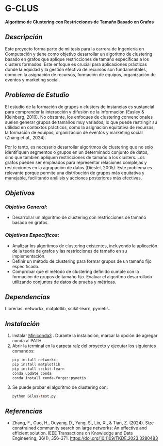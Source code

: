 # **G-CLUS**
**Algoritmo de Clustering con Restricciones de Tamaño Basado en Grafos**

## _**Descripción**_
Este proyecto forma parte de mi tesis para la carrera de Ingeniería en Computación y tiene como objetivo desarrollar un algoritmo de clustering basado en grafos que aplique restricciones de tamaño específicas a los clusters formados. Este enfoque es crucial para aplicaciones prácticas donde la equidad y la gestión efectiva de recursos son fundamentales, como en la asignación de recursos, formación de equipos, organización de eventos y marketing social.

## _**Problema de Estudio**_
El estudio de la formación de grupos o clusters de instancias es sustancial para comprender la interacción y difusión de la información (Easley & Kleinberg, 2010). No obstante, los enfoques de clustering convencionales suelen generar grupos de tamaños muy variados, lo que puede restringir su utilidad en contextos prácticos, como la asignación equitativa de recursos, la formación de equipos, organización de eventos y marketing social (Zhang et al., 2024).

Por lo tanto, es necesario desarrollar algoritmos de clustering que no solo identifiquen segmentos o grupos en un determinado conjunto de datos, sino que también apliquen restricciones de tamaño a los clusters. Los grafos pueden ser empleados para representar relaciones complejas y restricciones en la agrupación de datos (Diestel, 2005). Este problema es relevante porque permite una distribución de grupos más equitativa y manejable, facilitando análisis y acciones posteriores más efectivas.

## _**Objetivos**_
### _**Objetivo General:**_
- Desarrollar un algoritmo de clustering con restricciones de tamaño basado en grafos.

### _**Objetivos Específicos:**_

- Analizar los algoritmos de clustering existentes, incluyendo la aplicación de la teoría de grafos y las restricciones de tamaño en su implementación.
- Definir un método de clustering para formar grupos de un tamaño fijo especificado.
- Comprobar que el método de clustering definido cumple con la formación de grupos de tamaño fijo.
Evaluar el algoritmo desarrollado utilizando conjuntos de datos de prueba y métricas.

## _**Dependencias**_
Librerías: networkx, matplotlib, scikit-learn, pymetis.

## _**Instalación**_
1. Instalar [Miniconda3](https://docs.anaconda.com/miniconda/) . Durante la instalación, marcar la opción de agregar conda al PATH.
2. Abrir la terminal en la carpeta raíz del proyecto y ejecutar los siguientes comandos:
   ```sh
   pip install networkx
   pip install matplotlib
   pip install scikit-learn
   conda update conda
   conda install conda-forge::pymetis
    ```
3. Se puede probar el algoritmo de clustering con:
   ```sh
   python GClus\test.py
   ``` 
## _**Referencias**_
- Zhang, F., Guo, H., Ouyang, D., Yang, S., Lin, X., & Tian, Z. (2024). Size-constrained community search on large networks: An effective and efficient solution. IEEE Transactions on Knowledge and Data Engineering, 36(1), 356-371. https://doi.org/10.1109/TKDE.2023.3280483